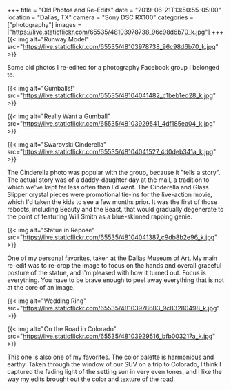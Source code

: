 +++
title = "Old Photos and Re-Edits"
date = "2019-06-21T13:50:55-05:00"
location = "Dallas, TX"
camera = "Sony DSC RX100"
categories = ["photography"]
images = ["https://live.staticflickr.com/65535/48103978738_96c98d6b70_k.jpg"]
+++
{{< img alt="Runway Model" src="https://live.staticflickr.com/65535/48103978738_96c98d6b70_k.jpg" >}}
<!--more-->

Some old photos I re-edited for a photography Facebook group I belonged to.

{{< img alt="Gumballs!" src="https://live.staticflickr.com/65535/48104041482_c1beb1ed28_k.jpg" >}}

{{< img alt="Really Want a Gumball" src="https://live.staticflickr.com/65535/48103929541_4df185ea04_k.jpg" >}}

{{< img alt="Swarovski Cinderella" src="https://live.staticflickr.com/65535/48104041527_4d0deb341a_k.jpg" >}}
           
The Cinderella photo was popular with the group, because it "tells a story". The actual story was of a daddy-daughter day at the mall, a tradition to which we've kept far less often than I'd want. The Cinderella and Glass Slipper crystal pieces were promotional tie-ins for the live-action movie, which I'd taken the kids to see a few months prior. It was the first of those reboots, including Beauty and the Beast, that would gradually degenerate to the point of featuring Will Smith as a blue-skinned rapping genie. 

{{< img alt="Statue in Repose" src="https://live.staticflickr.com/65535/48104041387_c9db8b2e96_k.jpg" >}}
           
One of my personal favorites, taken at the Dallas Museum of Art. My main re-edit was to re-crop the image to focus on the hands and overall graceful posture of the statue, and I'm pleased with how it turned out. Focus is everything. You have to be brave enough to peel away everything that is not at the core of an image.

{{< img alt="Wedding Ring" src="https://live.staticflickr.com/65535/48103978683_9c83280498_k.jpg" >}}

{{< img alt="On the Road in Colorado" src="https://live.staticflickr.com/65535/48103929516_bfb003217a_k.jpg" >}}
           
This one is also one of my favorites. The color palette is harmonious and earthy. Taken through the window of our SUV on a trip to Colorado, I think I captured the fading light of the setting sun in very even tones, and I like the way my edits brought out the color and texture of the road. 

